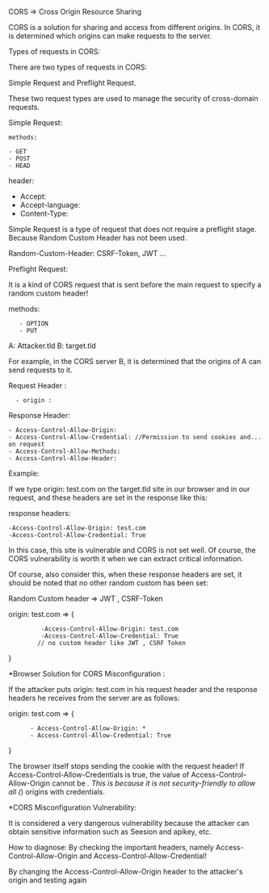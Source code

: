 CORS => Cross Origin Resource Sharing 


CORS is a solution for sharing and access from different origins. In CORS, it is determined which origins can make requests to the server.


Types of requests in CORS: 


There are two types of requests in CORS: 

Simple Request and Preflight Request. 

These two request types are used to manage the security of cross-domain requests.


Simple Request:

    methods:
    
    - GET
    - POST
    - HEAD 

header:

   - Accept: 
   - Accept-language: 
   - Content-Type:


Simple Request is a type of request that does not require a preflight stage. Because Random Custom Header has not been used. 

Random-Custom-Header: CSRF-Token, JWT ...



Preflight Request:


It is a kind of CORS request that is sent before the main request to specify a random custom header!

 methods: 
 
       - OPTION
       - PUT


A: Attacker.tld
B: target.tld


For example, in the CORS server B, it is determined that the origins of A can send requests to it.


Request Header : 

      - origin : 

Response Header: 

    - Access-Control-Allow-Origin:
    - Access-Control-Allow-Credential: //Permission to send cookies and... on request
    - Access-Control-Allow-Methods:
    - Access-Control-Allow-Header:


Example: 


If we type origin: test.com on the target.tld site in our browser and in our request, and these headers are set in the response like this:


response headers: 

    -Access-Control-Allow-Origin: test.com 
    -Access-Control-Allow-Credential: True


In this case, this site is vulnerable and CORS is not set well. Of course, the CORS vulnerability is worth it when we can extract critical information. 

Of course, also consider this, when these response headers are set, it should be noted that no other random custom has been set:


Random Custom header => JWT , CSRF-Token


origin: test.com => {

             -Access-Control-Allow-Origin: test.com
             -Access-Control-Allow-Credential: True 
            // no custom header like JWT , CSRF Token
}



*Browser Solution for CORS Misconfiguration :


If the attacker puts origin: test.com in his request header and the response headers he receives from the server are as follows:


origin: test.com => { 

          - Access-Control-Allow-Origin: * 
          - Access-Control-Allow-Credential: True
} 


The browser itself stops sending the cookie with the request header! 
If Access-Control-Allow-Credentials is true, the value of Access-Control-Allow-Origin cannot be *. 
This is because it is not security-friendly to allow all (*) origins with credentials.



*CORS Misconfiguration Vulnerability:


It is considered a very dangerous vulnerability because the attacker can obtain sensitive information such as Seesion and apikey, etc.


How to diagnose: By checking the important headers, namely Access-Control-Allow-Origin and Access-Control-Allow-Credential! 


By changing the Access-Control-Allow-Origin header to the attacker's origin and testing again



